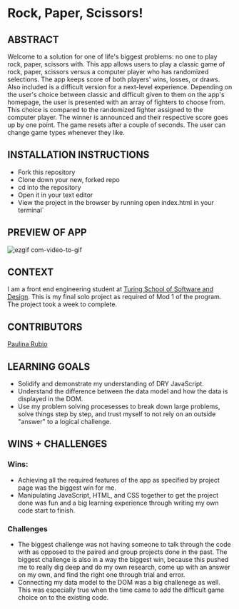 # Rock, Paper, Scissors!
## ABSTRACT
Welcome to a solution for one of life's biggest problems: no one to play rock, paper, scissors with. This app allows users to play a classic game of rock, paper, scissors versus a computer player who has randomized selections. The app keeps score of both players' wins, losses, or draws. Also included is a difficult version for a next-level experience. Depending on the user's choice between classic and difficult given to them on the app's homepage, the user is presented with an array of fighters to choose from. This choice is compared to the randomized fighter assigned to the computer player. The winner is announced and their respective score goes up by one point. The game resets after a couple of seconds. The user can change game types whenever they like. 

## INSTALLATION INSTRUCTIONS
- Fork this repository
- Clone down your new, forked repo
- cd into the repository
- Open it in your text editor
- View the project in the browser by running open index.html in your terminal`
​
## PREVIEW OF APP
![ezgif com-video-to-gif](https://user-images.githubusercontent.com/123966150/234424658-52f065bf-bd9d-458d-9a55-dedb09db1136.gif)

## CONTEXT
I am a front end engineering student at [Turing School of Software and Design](https://turing.edu/). This is my final solo project as required of Mod 1 of the program. The project took a week to complete. 

## CONTRIBUTORS
[Paulina Rubio](https://github.com/paulina-isabel)

## LEARNING GOALS
- Solidify and demonstrate my understanding of DRY JavaScript.
- Understand the difference between the data model and how the data is displayed in the DOM. 
- Use my problem solving procesesses to break down large problems, solve things step by step, and trust myself to not rely on an outside "answer" to a logical challenge. 

## WINS + CHALLENGES
### Wins:
- Achieving all the required features of the app as specified by project page was the biggest win for me.
- Manipulating JavaScript, HTML, and CSS together to get the project done was fun and a big learning experience through writing my own code start to finish. 

### Challenges
- The biggest challenge was not having someone to talk through the code with as opposed to the paired and group projects done in the past. The biggest challenge is also in a way the biggest win, because this pushed me to really dig deep and do my own research, come up with an answer on my own, and find the right one through trial and error.
- Connecting my data model to the DOM was a big challenege as well. This was especially true when the time came to add the difficult game choice on to the existing code. 
